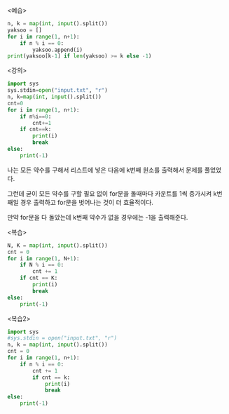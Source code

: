 <예습>

```python
n, k = map(int, input().split())
yaksoo = []
for i in range(1, n+1):
    if n % i == 0:
        yaksoo.append(i)
print(yaksoo[k-1] if len(yaksoo) >= k else -1)
```

<강의>

```python
import sys
sys.stdin=open("input.txt", "r")
n, k=map(int, input().split())
cnt=0
for i in range(1, n+1):
    if n%i==0:
        cnt+=1
    if cnt==k:
        print(i)
        break
else:
    print(-1)
```

나는 모든 약수를 구해서 리스트에 넣은 다음에 k번째 원소를 출력해서 문제를 풀었었다.

그런데 굳이 모든 약수를 구할 필요 없이 for문을 돌때마다 카운트를 1씩 증가시켜 k번째일 경우 출력하고 for문을 벗어나는 것이 더 효율적이다.

만약 for문을 다 돌았는데 k번째 약수가 없을 경우에는 -1을 출력해준다.

<복습>

```python
N, K = map(int, input().split())
cnt = 0
for i in range(1, N+1):
    if N % i == 0:
        cnt += 1
    if cnt == K:
        print(i)
        break
else:
    print(-1)
```

<복습2>

```python
import sys
#sys.stdin = open("input.txt", "r")
n, k = map(int, input().split())
cnt = 0
for i in range(1, n+1):
    if n % i == 0:
        cnt += 1
        if cnt == k:
            print(i)
            break
else:
    print(-1)
```
